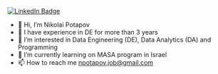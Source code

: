 <div id="badges">
  <a href="https://www.linkedin.com/in/nikolai-potapov-67269524b/">
    <img src="https://img.shields.io/badge/LinkedIn-blue?style=for-the-badge&logo=linkedin&logoColor=white" alt="LinkedIn Badge"/>
  </a>
</div>

- 👋 Hi, I’m Nikolai Potapov
- 💼 I have experience in DE for more than 3 years
- 👀 I’m interested in Data Engineering (DE), Data Analytics (DA) and Programming
- 🌱 I’m currently learning on MASA program in Israel
- 📫 How to reach me npotapov.job@gmail.com
